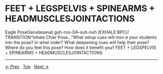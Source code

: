 # FEET + LEGSPELVIS + SPINEARMS + HEADMUSCLESJOINTACTIONS

Eagle PoseGarudasana[ guh-roo-DA-suh-nuh ]EXHALE
BPC// TRANSITION“Inhale Chair Pose...”What setup cues will mov e your students into the pose? In what order? What deepening cues will help their pose? Where do you feel this pose? How does it benefit you?
FEET + LEGSPELVIS + SPINEARMS + HEADMUSCLESJOINTACTIONS


---
[← Prev](/pages/page-126.md) &nbsp; [Top](/index.md) &nbsp; [Next →](/pages/page-128.md)
